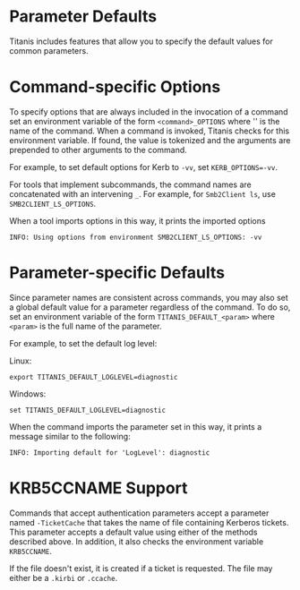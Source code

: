 # Parameter Defaults

Titanis includes features that allow you to specify the default values for common parameters.

# Command-specific Options
To specify options that are always included in the invocation of a command set
an environment variable of the form `<command>_OPTIONS` where '<command>' is
the name of the command.  When a command is invoked, Titanis checks for
this environment variable.  If found, the value is tokenized and the arguments
are prepended to other arguments to the command.

For example, to set default options for Kerb to
`-vv`, set `KERB_OPTIONS=-vv`.

For tools that implement subcommands, the command names are concatenated with
an intervening `_`.  For example, for `Smb2Client ls`, use
`SMB2CLIENT_LS_OPTIONS`.

When a tool imports options in this way, it prints the imported options

```
INFO: Using options from environment SMB2CLIENT_LS_OPTIONS: -vv
```
# Parameter-specific Defaults
Since parameter names are consistent across commands, you may also set a
global default value for a parameter regardless of the command.  To do so,
set an environment variable of the form `TITANIS_DEFAULT_<param>` where
`<param>` is the full name of the parameter.

For example, to set the default log level:

Linux:
```
export TITANIS_DEFAULT_LOGLEVEL=diagnostic
```

Windows:
```
set TITANIS_DEFAULT_LOGLEVEL=diagnostic
```

When the command imports the parameter set in this way, it prints a message
similar to the following:

```
INFO: Importing default for 'LogLevel': diagnostic
```

# KRB5CCNAME Support
Commands that accept authentication parameters accept a parameter named
`-TicketCache` that takes the name of file containing Kerberos tickets.  This
parameter accepts a default value using either of the methods described above.
In addition, it also checks the environment variable `KRB5CCNAME`.

If the file doesn't exist, it is created if a ticket is requested.  The file
may either be a `.kirbi` or `.ccache`.
